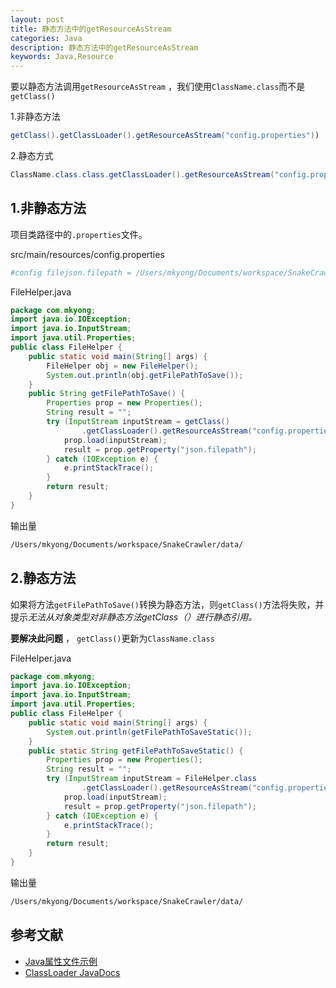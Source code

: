 ```yaml
---
layout: post
title: 静态方法中的getResourceAsStream
categories: Java
description: 静态方法中的getResourceAsStream
keywords: Java,Resource
---
```

要以静态方法调用`getResourceAsStream` ，我们使用`ClassName.class`而不是`getClass()`

1.非静态方法

```java
getClass().getClassLoader().getResourceAsStream("config.properties"))
```

2.静态方式

```java
ClassName.class.class.getClassLoader().getResourceAsStream("config.properties"))
```

## 1.非静态方法

项目类路径中的`.properties`文件。

src/main/resources/config.properties

```bash
#config filejson.filepath = /Users/mkyong/Documents/workspace/SnakeCrawler/data/
```

FileHelper.java

```java
package com.mkyong;
import java.io.IOException;
import java.io.InputStream;
import java.util.Properties;
public class FileHelper {
    public static void main(String[] args) {
        FileHelper obj = new FileHelper();
        System.out.println(obj.getFilePathToSave());
    }
    public String getFilePathToSave() {
        Properties prop = new Properties();
        String result = "";
        try (InputStream inputStream = getClass()
                .getClassLoader().getResourceAsStream("config.properties")) {
            prop.load(inputStream);
            result = prop.getProperty("json.filepath");
        } catch (IOException e) {
            e.printStackTrace();
        }
        return result; 
    }
}
```

输出量

```bash
/Users/mkyong/Documents/workspace/SnakeCrawler/data/
```

## 2.静态方法

如果将方法`getFilePathToSave()`转换为静态方法，则`getClass()`方法将失败，并提示*无法从对象类型对非静态方法getClass（）进行静态引用。*

**要解决此问题** ， `getClass()`更新为`ClassName.class`

FileHelper.java

```java
package com.mkyong;
import java.io.IOException;
import java.io.InputStream;
import java.util.Properties;
public class FileHelper { 
    public static void main(String[] args) {
        System.out.println(getFilePathToSaveStatic());
    }
    public static String getFilePathToSaveStatic() {
        Properties prop = new Properties();
        String result = "";
        try (InputStream inputStream = FileHelper.class	
                .getClassLoader().getResourceAsStream("config.properties")) {
            prop.load(inputStream);
            result = prop.getProperty("json.filepath");
        } catch (IOException e) { 
            e.printStackTrace();
        } 
        return result;
    }
}
```

输出量

```bash
/Users/mkyong/Documents/workspace/SnakeCrawler/data/
```

## 参考文献

*   [Java属性文件示例](https://blog.csdn.net/java/java-properties-file-examples/)
*   [ClassLoader JavaDocs](https://docs.oracle.com/javase/8/docs/api/java/lang/ClassLoader.html)